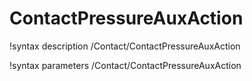 <!-- MOOSE Documentation Stub: Remove this when content is added. -->

# ContactPressureAuxAction
!syntax description /Contact/ContactPressureAuxAction

!syntax parameters /Contact/ContactPressureAuxAction
